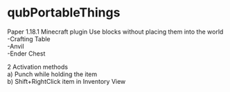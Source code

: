 # qubPortableThings
Paper 1.18.1 Minecraft plugin
Use blocks without placing them into the world  
  -Crafting Table  
  -Anvil  
  -Ender Chest  

2 Activation methods  
  a)  Punch while holding the item  
  b)  Shift+RightClick item in Inventory View  
